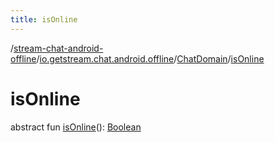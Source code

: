 ```yaml
---
title: isOnline
---
```

/[stream-chat-android-offline](../../index.md)/[io.getstream.chat.android.offline](../index.md)/[ChatDomain](index.md)/[isOnline](isOnline.md)  
  
  
  
# isOnline  
abstract fun [isOnline](isOnline.md)(): [Boolean](https://kotlinlang.org/api/latest/jvm/stdlib/kotlin/-boolean/index.html)

